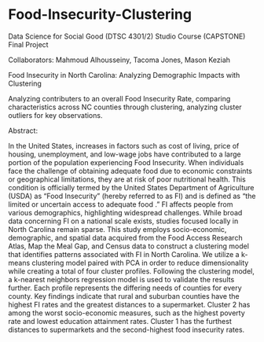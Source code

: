 # Food-Insecurity-Clustering

Data Science for Social Good (DTSC 4301/2) Studio Course (CAPSTONE) Final Project

Collaborators: Mahmoud Alhousseiny, Tacoma Jones, Mason Keziah

Food Insecurity in North Carolina: Analyzing Demographic Impacts with Clustering

Analyzing contributers to an overall Food Insecurity Rate, comparing characteristics across NC counties through clustering, analyzing cluster outliers for key observations.

Abstract:

In the United States, increases in factors such as cost of living, price of housing, unemployment, and low-wage jobs have contributed to a large portion of the population experiencing Food Insecurity. When individuals face the challenge of obtaining adequate food due to economic constraints or geographical limitations, they are at risk of poor nutritional health. This condition is officially termed by the United States Department of Agriculture (USDA) as “Food Insecurity” (hereby referred to as FI) and is defined as “the limited or uncertain access to adequate food .” FI affects people from various demographics, highlighting widespread challenges. While broad data concerning FI on a national scale exists, studies focused locally in North Carolina remain sparse. This study employs socio-economic, demographic, and spatial data acquired from the Food Access Research Atlas, Map the Meal Gap, and Census data to construct a clustering model that identifies patterns associated with FI in North Carolina. We utilize a k-means clustering model paired with PCA in order to reduce dimensionality while creating a total of four cluster profiles. Following the clustering model, a k-nearest neighbors regression model is used to validate the results further. Each profile represents the differing needs of counties for every county. Key findings indicate that rural and suburban counties have the highest FI rates and the greatest distances to a supermarket. Cluster 2 has among the worst socio-economic measures, such as the highest poverty rate and lowest education attainment rates. Cluster 1 has the furthest distances to supermarkets and the second-highest food insecurity rates.
